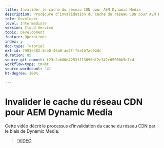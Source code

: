 ```yaml
---
title: Invalider le cache du réseau CDN pour AEM Dynamic Media
description: Procédure d’invalidation du cache du réseau CDN pour AEM Dynamic Media.
role: Developer
level: Intermediate
version: Cloud Service
topic: Development
feature: Operations
index: y
doc-type: Tutorial
exl-id: 7993e482-3db0-46a0-ae2f-f5a167ac02dc
duration: 85
source-git-commit: f23c2ab86d42531113690df2e342c65060b5c7cd
workflow-type: tm+mt
source-wordcount: '41'
ht-degree: 100%

---
```


# Invalider le cache du réseau CDN pour AEM Dynamic Media

Cette vidéo décrit le processus d’invalidation du cache du réseau CDN par le biais de Dynamic Media.

>[!VIDEO](https://video.tv.adobe.com/v/335457?quality=12&learn=on)
